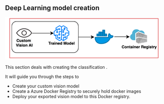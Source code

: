 ## Deep Learning model creation

![block diagram of image classifier](img/model_explain.png)

This section deals with creating the classification .

It will guide you through the steps to
* Create your custom vision model
* Create a Azure Docker Registry to securely hold docker images
* Deploy your exported vision model to this Docker registry.





